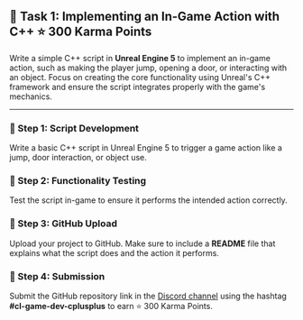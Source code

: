 
## 📑 Task 1: Implementing an In-Game Action with C++ ⭐ 300 Karma Points

Write a simple C++ script in **Unreal Engine 5** to implement an in-game action, such as making the player jump, opening a door, or interacting with an object. Focus on creating the core functionality using Unreal's C++ framework and ensure the script integrates properly with the game's mechanics.

---

### 📌 Step 1: Script Development
Write a basic C++ script in Unreal Engine 5 to trigger a game action like a jump, door interaction, or object use.

### 📌 Step 2: Functionality Testing
Test the script in-game to ensure it performs the intended action correctly.

### 📌 Step 3: GitHub Upload
Upload your project to GitHub. Make sure to include a **README** file that explains what the script does and the action it performs.

### 📌 Step 4: Submission
Submit the GitHub repository link in the [Discord channel](https://discord.com/channels/771670169691881483/1315007911449071706) using the hashtag **#cl-game-dev-cplusplus** to earn ⭐ 300 Karma Points.
